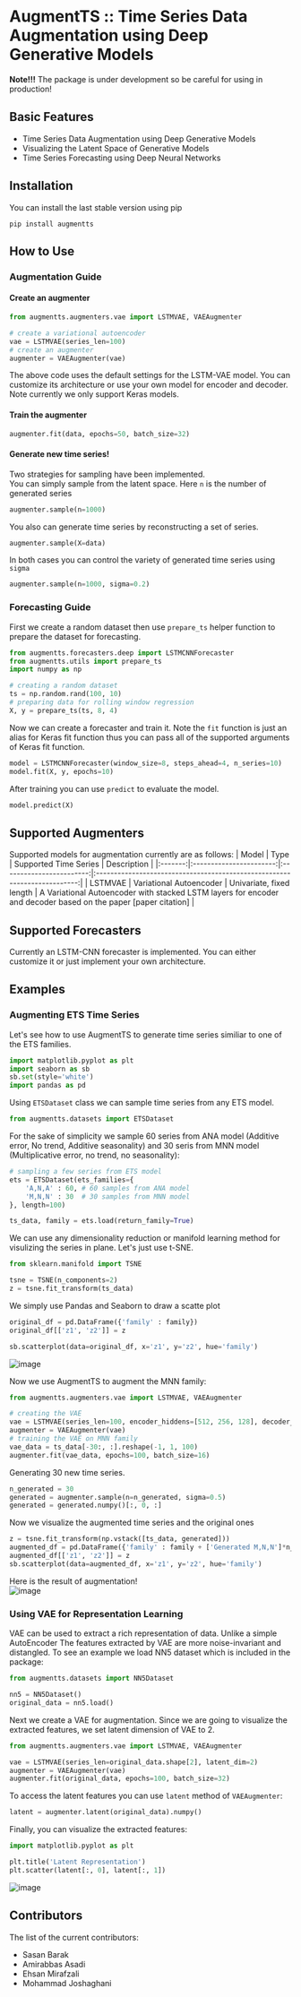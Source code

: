 # AugmentTS :: Time Series Data Augmentation using Deep Generative Models
**Note!!!** The package is under development so be careful for using in production!
## Basic Features
- Time Series Data Augmentation using Deep Generative Models
- Visualizing the Latent Space of Generative Models
- Time Series Forecasting using Deep Neural Networks

## Installation
You can install the last stable version using pip
```
pip install augmentts
```
## How to Use
### Augmentation Guide
#### Create an augmenter
```python
from augmentts.augmenters.vae import LSTMVAE, VAEAugmenter

# create a variational autoencoder
vae = LSTMVAE(series_len=100)
# create an augmenter
augmenter = VAEAugmenter(vae)
```
The above code uses the default settings for the LSTM-VAE model. You can customize its architecture or use your own model for encoder and decoder. Note currently we only support Keras models.  
#### Train the augmenter
```python
augmenter.fit(data, epochs=50, batch_size=32)
```
#### Generate new time series!
Two strategies for sampling have been implemented.  
You can simply sample from the latent space. Here `n` is the number of generated series
```python
augmenter.sample(n=1000)
```
You also can generate time series by reconstructing a set of series.
```python
augmenter.sample(X=data)
```
In both cases you can control the variety of generated time series using `sigma`
```python
augmenter.sample(n=1000, sigma=0.2)
```
### Forecasting Guide
First we create a random dataset then use `prepare_ts` helper function to prepare the dataset for forecasting.
```python
from augmentts.forecasters.deep import LSTMCNNForecaster
from augmentts.utils import prepare_ts
import numpy as np

# creating a random dataset
ts = np.random.rand(100, 10)
# preparing data for rolling window regression
X, y = prepare_ts(ts, 8, 4)
```
Now we can create a forecaster and train it. Note the `fit` function is just an alias for Keras fit function thus you can pass all of the supported arguments of Keras fit function.
```python
model = LSTMCNNForecaster(window_size=8, steps_ahead=4, n_series=10)
model.fit(X, y, epochs=10)
```
After training you can use `predict` to evaluate the model. 
```python
model.predict(X)
```


## Supported Augmenters
Supported models for augmentation currently are as follows:
|  Model  |           Type          |   Supported Time Series  |                                Description                                |
|:-------:|:-----------------------:|:------------------------:|:-------------------------------------------------------------------------:|
| LSTMVAE | Variational Autoencoder | Univariate, fixed length | A Variational Autoencoder with stacked LSTM layers for encoder and decoder based on the paper [paper citation] |

## Supported Forecasters
Currently an LSTM-CNN forecaster is implemented. You can either customize it or just implement your own architecture.

## Examples
### Augmenting ETS Time Series 
Let's see how to use AugmentTS to generate time series similiar to one of the ETS families.  
```python
import matplotlib.pyplot as plt
import seaborn as sb
sb.set(style='white')
import pandas as pd
```
Using `ETSDataset` class we can sample time series from any ETS model.  
```python
from augmentts.datasets import ETSDataset
```
For the sake of simplicity we sample 60 series from ANA model (Additive error, No trend, Additive seasonality) and 30 seris from MNN model (Multiplicative error, no trend, no seasonality):
```python
# sampling a few series from ETS model
ets = ETSDataset(ets_families={
    'A,N,A' : 60, # 60 samples from ANA model
    'M,N,N' : 30  # 30 samples from MNN model
}, length=100)

ts_data, family = ets.load(return_family=True)
```
We can use any dimensionality reduction or manifold learning method for visulizing the series in plane. Let's just use t-SNE.
```python
from sklearn.manifold import TSNE

tsne = TSNE(n_components=2)
z = tsne.fit_transform(ts_data)
```
We simply use Pandas and Seaborn to draw a scatte plot
```python
original_df = pd.DataFrame({'family' : family})
original_df[['z1', 'z2']] = z

sb.scatterplot(data=original_df, x='z1', y='z2', hue='family')
```
![image](https://user-images.githubusercontent.com/8543469/143130228-28473bcd-1201-403e-ba73-76b390609839.png)

Now we use AugmentTS to augment the MNN family:
```python
from augmentts.augmenters.vae import LSTMVAE, VAEAugmenter

# creating the VAE
vae = LSTMVAE(series_len=100, encoder_hiddens=[512, 256, 128], decoder_hiddens=[128, 256, 512])
augmenter = VAEAugmenter(vae)
# training the VAE on MNN family
vae_data = ts_data[-30:, :].reshape(-1, 1, 100)
augmenter.fit(vae_data, epochs=100, batch_size=16)
```
Generating 30 new time series.
```python
n_generated = 30
generated = augmenter.sample(n=n_generated, sigma=0.5)
generated = generated.numpy()[:, 0, :]
```
Now we visualize the augmented time series and the original ones
```python
z = tsne.fit_transform(np.vstack([ts_data, generated]))
augmented_df = pd.DataFrame({'family' : family + ['Generated M,N,N']*n_generated})
augmented_df[['z1', 'z2']] = z
sb.scatterplot(data=augmented_df, x='z1', y='z2', hue='family')
```
Here is the result of augmentation!  
![image](https://user-images.githubusercontent.com/8543469/143130434-57e70b76-c242-4f8d-9a0e-44659d83d3e1.png)
### Using VAE for Representation Learning
VAE can be used to extract a rich representation of data. Unlike a simple AutoEncoder The features extracted by VAE are more noise-invariant and distangled. To see an example we load NN5 dataset which is included in the package:
```python
from augmentts.datasets import NN5Dataset

nn5 = NN5Dataset()
original_data = nn5.load()
```
Next we create a VAE for augmentation. Since we are going to visualize the extracted features, we set latent dimension of VAE to 2.
```python
from augmentts.augmenters.vae import LSTMVAE, VAEAugmenter

vae = LSTMVAE(series_len=original_data.shape[2], latent_dim=2)
augmenter = VAEAugmenter(vae)
augmenter.fit(original_data, epochs=100, batch_size=32)
```
To access the latent features you can use `latent` method of `VAEAugmenter`:
```python
latent = augmenter.latent(original_data).numpy()
```
Finally, you can visualize the extracted features:
```python
import matplotlib.pyplot as plt

plt.title('Latent Representation')
plt.scatter(latent[:, 0], latent[:, 1])
```
![image](https://user-images.githubusercontent.com/8543469/145485523-be6a1b1b-a75b-4901-941f-5acf2c2ca1be.png)  


## Contributors
The list of the current contributors:
- Sasan Barak
- Amirabbas Asadi
- Ehsan Mirafzali
- Mohammad Joshaghani
